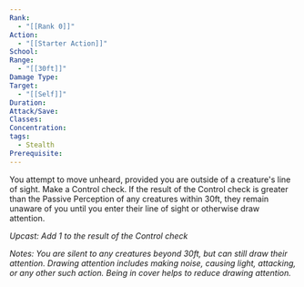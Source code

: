 ```yaml
---
Rank:
  - "[[Rank 0]]"
Action:
  - "[[Starter Action]]"
School: 
Range:
  - "[[30ft]]"
Damage Type: 
Target:
  - "[[Self]]"
Duration: 
Attack/Save: 
Classes: 
Concentration: 
tags:
  - Stealth
Prerequisite:
---
```

You attempt to move unheard, provided you are outside of a creature's line of sight. Make a Control check. If the result of the Control check is greater than the Passive Perception of any creatures within 30ft, they remain unaware of you until you enter their line of sight or otherwise draw attention.

*Upcast: Add 1 to the result of the Control check*

*Notes: You are silent to any creatures beyond 30ft, but can still draw their attention. Drawing attention includes making noise, causing light, attacking, or any other such action. Being in cover helps to reduce drawing attention.*
